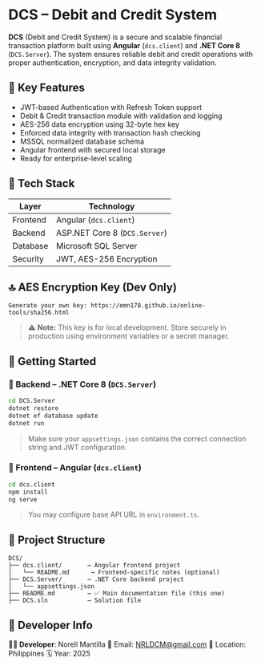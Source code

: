# DCS – Debit and Credit System

**DCS** (Debit and Credit System) is a secure and scalable financial transaction platform built using **Angular** (`dcs.client`) and **.NET Core 8** (`DCS.Server`). The system ensures reliable debit and credit operations with proper authentication, encryption, and data integrity validation.

## 🔐 Key Features

- JWT-based Authentication with Refresh Token support
- Debit & Credit transaction module with validation and logging
- AES-256 data encryption using 32-byte hex key
- Enforced data integrity with transaction hash checking
- MSSQL normalized database schema
- Angular frontend with secured local storage
- Ready for enterprise-level scaling

## 🧱 Tech Stack

| Layer    | Technology                    |
| -------- | ----------------------------- |
| Frontend | Angular (`dcs.client`)        |
| Backend  | ASP.NET Core 8 (`DCS.Server`) |
| Database | Microsoft SQL Server          |
| Security | JWT, AES-256 Encryption       |

## 🔝 AES Encryption Key (Dev Only)

```
Generate your own key: https://emn178.github.io/online-tools/sha256.html
```

> ⚠️ **Note:** This key is for local development. Store securely in production using environment variables or a secret manager.

## 🚀 Getting Started

### 🔹 Backend – .NET Core 8 (`DCS.Server`)

```bash
cd DCS.Server
dotnet restore
dotnet ef database update
dotnet run
```

> Make sure your `appsettings.json` contains the correct connection string and JWT configuration.

### 🔹 Frontend – Angular (`dcs.client`)

```bash
cd dcs.client
npm install
ng serve
```

> You may configure base API URL in `environment.ts`.

## 📁 Project Structure

```
DCS/
├── dcs.client/       → Angular frontend project
│   └── README.md      → Frontend-specific notes (optional)
├── DCS.Server/       → .NET Core backend project
│   └── appsettings.json
├── README.md         → ✅ Main documentation file (this one)
├── DCS.sln           → Solution file
```

## 📌 Developer Info

**👨‍💻 Developer**: Norell Mantilla
📧 Email: [NRLDCM@gmail.com](mailto:NRLDCM@gmail.com)
📍 Location: Philippines
🗓️ Year: 2025
